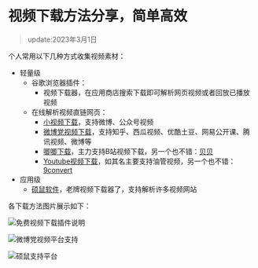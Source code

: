 # 视频下载方法分享，简单高效

> update:2023年3月1日

个人常用以下几种方式收集视频素材：

- 轻量级
    - 谷歌浏览器插件：
        - 视频下载器，在应用商店搜索下载即可解析网页视频或者回放已播放视频
    - 在线解析视频直链网页：
        - [小视频下载](http://www.downfi.com/video/)，支持微博、公众号视频
        - [微博党视频下载](http://weibodang.cn/)，支持知乎、西瓜视频、优酷土豆、网易公开课、腾讯视频、微博等
        - [唧唧下载](http://www.jijidown.com/)，主力支持B站视频下载，另一个也不错：[贝贝](https://xbeibeix.com/api/bilibili/)
        - [Youtube视频下载](https://www.findyoutube.net/)，如其名主要支持油管视频，另一个也不错：[9convert](https://9convert.com/en148)
- 应用级
    - [硕鼠软件](https://www.flvcd.com/)，老牌视频下载器了，支持解析许多视频网站

各下载方法图片展示如下：

![免费视频下载插件说明](https://img-blog.csdnimg.cn/9cfdc7a257714dd6afa08d20df460de2.png#pic_center)

![微博党视频平台支持](https://img-blog.csdnimg.cn/0827e51974724850bbb026bb724dc660.png#pic_center)

![硕鼠支持平台](https://img-blog.csdnimg.cn/03d7584f2970425d836c52a98e14d7f9.png#pic_center)